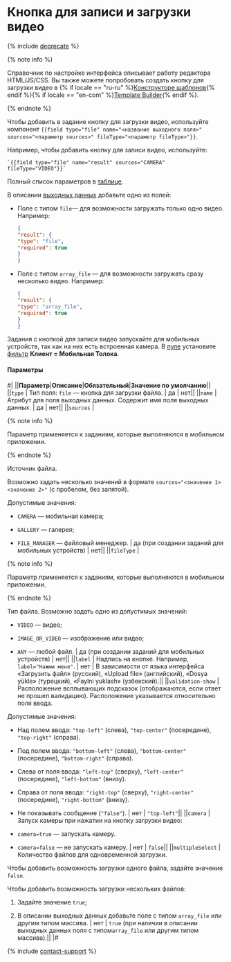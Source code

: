 # Кнопка для записи и загрузки видео

{% include [deprecate](../../../_includes/deprecate.md) %}

{% note info %}

Справочник по настройке интерфейса описывает работу редактора HTML/JS/CSS. Вы также можете попробовать создать кнопку для загрузки видео в {% if locale == "ru-ru" %}[Конструкторе шаблонов](../../../template-builder/reference/field.media-file.md){% endif %}{% if locale == "en-com" %}[Template Builder](../../../../en/docs/template-builder/reference/field.media-file.md){% endif %}.

{% endnote %}

Чтобы добавить в задание кнопку для загрузки видео, используйте компонент `{{field type="file" name="<название выходного поля>" sources="<параметр sources>" fileType="<параметр fileType>"}}`.

Например, чтобы добавить кнопку для записи видео, используйте:

```plaintext
`{{field type="file" name="result" sources="CAMERA" fileType="VIDEO"}}`
```

Полный список параметров в [таблице](#parametry).

В описании [выходных данных](../incoming.md) добавьте одно из полей:

- Поле с типом `file`— для возможности загружать только одно видео. Например:

    ```json
    {
    "result": {
    "type": "file",
    "required": true
    }
    }
    ```

- Поле с типом `array_file` — для возможности загружать сразу несколько видео. Например:

    ```json
    {
    "result": {
    "type": "array_file",
    "required": true
    }
    }
    ```

Задания с кнопкой для записи видео запускайте для мобильных устройств, так как на них есть встроенная камера. В [пуле](../../../glossary.md#pool) установите [фильтр](../filters.md) **Клиент = Мобильная Толока**.

#### Параметры

#|
||**Параметр**|**Описание**|**Обязательный**|**Значение по умолчанию**||
||`type` | Тип поля: `file` — кнопка для загрузки файла. | да | нет||
||`name` | Атрибут для поля выходных данных. Содержит имя поля выходных данных. | да | нет||
||`sources` |

{% note info %}

Параметр применяется к заданиям, которые выполняются в мобильном приложении.

{% endnote %}

Источник файла.

Возможно задать несколько значений в формате `sources="<значение 1> <значение 2>"` (с пробелом, без запятой).

Допустимые значения:

- `CAMERA` — мобильная камера;

- `GALLERY` — галерея;

- `FILE_MANAGER` — файловый менеджер. | да (при создании заданий для мобильных устройств) | нет||
||`fileType` |

{% note info %}

Параметр применяется к заданиям, которые выполняются в мобильном приложении.

{% endnote %}

Тип файла. Возможно задать одно из допустимых значений:

- `VIDEO` — видео;

- `IMAGE_OR_VIDEO` — изображение или видео;

- `ANY` — любой файл. | да (при создании заданий для мобильных устройств) | нет||
||`label` | Надпись на кнопке. Например, `label="Нажми меня"`. | нет | В зависимости от языка интерфейса «Загрузить файл» (русский), «Upload file» (английский), «Dosya yükle» (турецкий), «Faylni yuklash» (узбекский).||
||`validation-show` | Расположение всплывающих подсказок (отображаются, если ответ не прошел валидацию). Расположение указывается относительно поля ввода.

Допустимые значения:

- Над полем ввода: `"top-left"` (слева), `"top-center"` (посередине), `"top-right"` (справа).

- Под полем ввода: `"bottom-left"` (слева), `"bottom-center"` (посередине), `"bottom-right"` (справа).

- Слева от поля ввода: `"left-top"` (сверху), `"left-center"` (посередине), `"left-bottom"` (внизу).

- Справа от поля ввода: `"right-top"` (сверху), `"right-center"` (посередине), `"right-bottom"` (внизу).

- Не показывать сообщение (`"false"`). | нет | `"top-left"`||
||`camera` | Запуск камеры при нажатии на кнопку загрузки видео:

- `camera=true` — запускать камеру.

- `camera=false` — не запускать камеру. | нет | `false`||
||`multipleSelect` | Количество файлов для одновременной загрузки.

Чтобы добавить возможность загрузки одного файла, задайте значение `false`.

Чтобы добавить возможность загрузки нескольких файлов:

1. Задайте значение `true`;

1. В описании выходных данных добавьте поле с типом `array_file` или другим типом массива. | нет | `true` (при наличии в описании выходных данных поля с типом`array_file` или другим типом массива).||
|#

{% include [contact-support](../../_includes/contact-support-help.md) %}